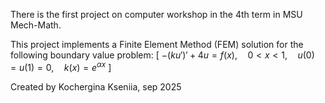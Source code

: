 There is the first project on computer workshop in the 4th term in MSU Mech-Math.


This project implements a Finite Element Method (FEM) solution for the following boundary value problem: 
\[
$-(k u')' + 4u = f(x), \quad 0 < x < 1,  \quad u(0) = u(1) = 0,  \quad k(x) = e^{\alpha x}$
\] 


Created by Kochergina Kseniia, sep 2025
